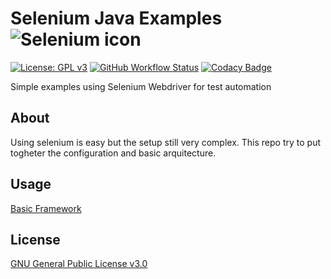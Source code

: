 # Selenium Java Examples ![Selenium icon](icon.png)

[![License: GPL v3](https://img.shields.io/badge/License-GPLv3-blue.svg)](https://www.gnu.org/licenses/gpl-3.0)
[![GitHub Workflow Status](https://img.shields.io/github/workflow/status/edumco/selenium-examples/Java%20CI%20with%20Maven?label=Github%20Actions)](https://github.com/edumco/selenium-examples/actions)
[![Codacy Badge](https://api.codacy.com/project/badge/Grade/eb2aabea896249c081881e7724f651da)](https://www.codacy.com/manual/edumco/selenium-examples?utm_source=github.com&utm_medium=referral&utm_content=edumco/selenium-examples&utm_campaign=Badge_Grade)

Simple examples using Selenium Webdriver for test automation

## About

Using selenium is easy but the setup still very complex. This repo try to put togheter the configuration and basic arquitecture.

## Usage

[Basic Framework](basic-framework/README.md)

## License

[GNU General Public License v3.0](LICENSE)
